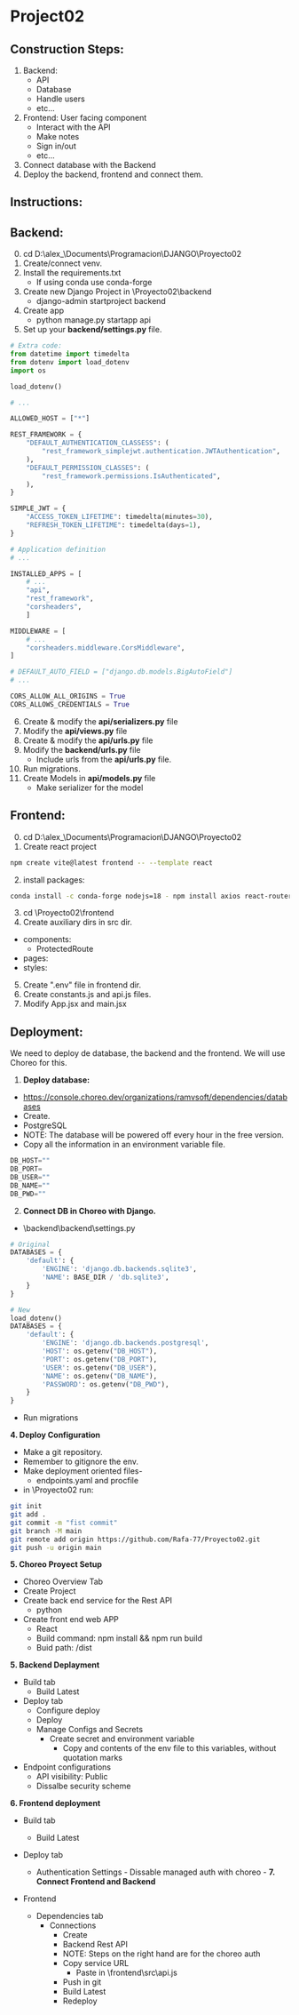 # Project02

## Construction Steps:

1. Backend:
   - API
   - Database
   - Handle users
   - etc...
2. Frontend: User facing component
   - Interact with the API
   - Make notes
   - Sign in/out
   - etc...
3. Connect database with the Backend
4. Deploy the backend, frontend and connect them.

## Instructions:

## Backend:

0. cd D:\alex\_\Documents\Programacion\DJANGO\Proyecto02
1. Create/connect venv.
2. Install the requirements.txt
   - If using conda use conda-forge
3. Create new Django Project in \Proyecto02\backend
   - django-admin startproject backend
4. Create app
   - python manage.py startapp api
5. Set up your **backend/settings.py** file.

```python
# Extra code:
from datetime import timedelta
from dotenv import load_dotenv
import os

load_dotenv()

# ...

ALLOWED_HOST = ["*"]

REST_FRAMEWORK = {
    "DEFAULT_AUTHENTICATION_CLASSESS": (
        "rest_framework_simplejwt.authentication.JWTAuthentication",
    ),
    "DEFAULT_PERMISSION_CLASSES": (
        "rest_framework.permissions.IsAuthenticated",
    ),
}

SIMPLE_JWT = {
    "ACCESS_TOKEN_LIFETIME": timedelta(minutes=30),
    "REFRESH_TOKEN_LIFETIME": timedelta(days=1),
}

# Application definition
# ...

INSTALLED_APPS = [
    # ...
    "api",
    "rest_framework",
    "corsheaders",
    ]

MIDDLEWARE = [
    # ...
    "corsheaders.middleware.CorsMiddleware",
]

# DEFAULT_AUTO_FIELD = ["django.db.models.BigAutoField"]
# ...

CORS_ALLOW_ALL_ORIGINS = True
CORS_ALLOWS_CREDENTIALS = True
```

6. Create & modify the **api/serializers.py** file
7. Modify the **api/views.py** file
8. Create & modify the **api/urls.py** file
9. Modify the **backend/urls.py** file
   - Include urls from the **api/urls.py** file.
10. Run migrations.
11. Create Models in **api/models.py** file
    - Make serializer for the model

## Frontend:

0. cd D:\alex\_\Documents\Programacion\DJANGO\Proyecto02
1. Create react project

```bash
npm create vite@latest frontend -- --template react
```

2. install packages:

```bash
conda install -c conda-forge nodejs=18 - npm install axios react-router-dom jwt-decode
```

3. cd \Proyecto02\frontend
4. Create auxiliary dirs in src dir.

- components:
  - ProtectedRoute
- pages:
- styles:

5. Create ".env" file in frontend dir.
6. Create constants.js and api.js files.
7. Modify App.jsx and main.jsx

## Deployment:

We need to deploy de database, the backend and the frontend.
We will use Choreo for this.

1. **Deploy database:**

- https://console.choreo.dev/organizations/ramvsoft/dependencies/databases
- Create.
- PostgreSQL
- NOTE: The database will be powered off every hour in the free version.
- Copy all the information in an environment variable file.

```python
DB_HOST=""
DB_PORT=
DB_USER=""
DB_NAME=""
DB_PWD=""
```

2. **Connect DB in Choreo with Django.**

- \backend\backend\settings.py

```python
# Original
DATABASES = {
    'default': {
        'ENGINE': 'django.db.backends.sqlite3',
        'NAME': BASE_DIR / 'db.sqlite3',
    }
}

# New
load_dotenv()
DATABASES = {
    'default': {
        'ENGINE': 'django.db.backends.postgresql',
        'HOST': os.getenv("DB_HOST"),
        'PORT': os.getenv("DB_PORT"),
        'USER': os.getenv("DB_USER"),
        'NAME': os.getenv("DB_NAME"),
        'PASSWORD': os.getenv("DB_PWD"),
    }
}
```

- Run migrations

**4. Deploy Configuration**

- Make a git repository.
- Remember to gitignore the env.
- Make deployment oriented files-
  - endpoints.yaml and procfile
- in \Proyecto02 run:

```bash
git init
git add .
git commit -m "fist commit"
git branch -M main
git remote add origin https://github.com/Rafa-77/Proyecto02.git
git push -u origin main
```

**5. Choreo Proyect Setup**

- Choreo Overview Tab
- Create Project
- Create back end service for the Rest API
  - python
- Create front end web APP
  - React
  - Build command: npm install && npm run build
  - Buid path: /dist

**5. Backend Deplayment**

- Build tab
  - Build Latest
- Deploy tab
  - Configure deploy
  - Deploy
  - Manage Configs and Secrets
    - Create secret and environment variable
      - Copy and contents of the env file to this variables, without quotation marks
- Endpoint configurations
  - API visibility: Public
  - Dissalbe security scheme

**6. Frontend deployment**

- Build tab
  - Build Latest
- Deploy tab

  - Authentication Settings - Dissable managed auth with choreo -
    **7. Connect Frontend and Backend**

- Frontend
  - Dependencies tab
    - Connections
      - Create
      - Backend Rest API
      - NOTE: Steps on the right hand are for the choreo auth
      - Copy service URL
        - Paste in \frontend\src\api.js
      - Push in git
      - Build Latest
      - Redeploy
